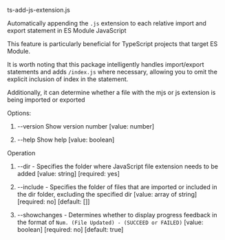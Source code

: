 ts-add-js-extension.js

Automatically appending the `.js` extension to each relative import and export statement in ES Module JavaScript

This feature is particularly beneficial for TypeScript projects that target ES Module.

It is worth noting that this package intelligently handles import/export statements and adds `/index.js` where necessary,
allowing you to omit the explicit inclusion of index in the statement.

Additionally, it can determine whether a file with the mjs or js extension is being imported or exported

Options:

1. --version Show version number
   [value: number]

2. --help Show help
   [value: boolean]

Operation

1. --dir - Specifies the folder where JavaScript file extension needs to be added
   [value: string] [required: yes]

2. --include - Specifies the folder of files that are imported or included in the dir folder, excluding the specified dir
   [value: array of string] [required: no] [default: []]

3. --showchanges - Determines whether to display progress feedback in the format of `Num. (File Updated) - (SUCCEED or FAILED)`
   [value: boolean] [required: no] [default: true]
